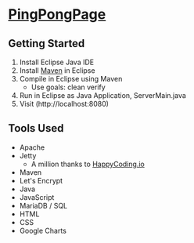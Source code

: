 # [PingPongPage](http://sppp.pro "Live Implementation")
## Getting Started
1. Install Eclipse Java IDE
2. Install [Maven](https://stackoverflow.com/questions/8620127/maven-in-eclipse-step-by-step-installation) in Eclipse
3. Compile in Eclipse using Maven
    * Use goals: clean verify
4. Run in Eclipse as Java Application, ServerMain.java
5. Visit (http://localhost:8080)

## Tools Used
* Apache
* Jetty
  * A million thanks to [HappyCoding.io](https://happycoding.io/tutorials/java-server/) 
* Maven
* Let's Encrypt
* Java
* JavaScript
* MariaDB / SQL
* HTML
* CSS
* Google Charts
